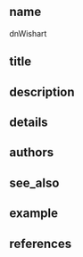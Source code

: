 ## name
dnWishart
## title
## description
## details
## authors
## see_also
## example
## references
